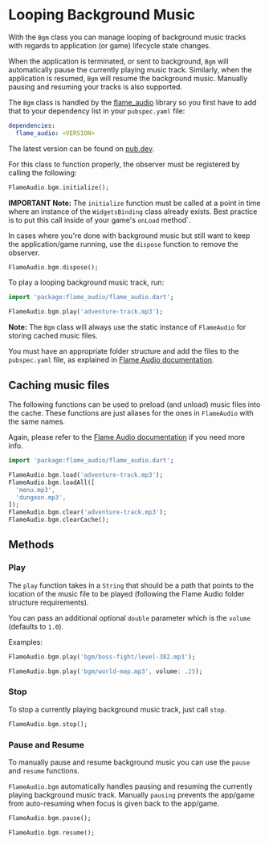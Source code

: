 # Looping Background Music

With the `Bgm` class you can manage looping of background music tracks with regards to application
(or game) lifecycle state changes.

When the application is terminated, or sent to background, `Bgm` will automatically pause
the currently playing music track. Similarly, when the application is resumed, `Bgm` will resume the
background music. Manually pausing and resuming your tracks is also supported.

The `Bgm` class is handled by the [flame_audio](https://github.com/flame-engine/flame_audio) library
so you first have to add that to your dependency list in your `pubspec.yaml` file:

```yaml
dependencies:
  flame_audio: <VERSION>
```

The latest version can be found on [pub.dev](https://pub.dev/packages/flame_audio/install).

For this class to function properly, the observer must be registered by calling the following:

```dart
FlameAudio.bgm.initialize();
```

**IMPORTANT Note:** The `initialize` function must be called at a point in time where an instance of
the `WidgetsBinding` class already exists. Best practice is to put this call inside of your game's
`onLoad` method`.

In cases where you're done with background music but still want to keep the application/game
running, use the `dispose` function to remove the observer.

```dart
FlameAudio.bgm.dispose();
```

To play a looping background music track, run:

```dart
import 'package:flame_audio/flame_audio.dart';

FlameAudio.bgm.play('adventure-track.mp3');
```

**Note:** The `Bgm` class will always use the static instance of `FlameAudio` for storing cached
music files.

You must have an appropriate folder structure and add the files to the `pubspec.yaml` file, as
explained in [Flame Audio documentation](audio.md).


## Caching music files

The following functions can be used to preload (and unload) music files into the cache. These
functions are just aliases for the ones in `FlameAudio` with the same names.

Again, please refer to the [Flame Audio documentation](audio.md) if you need more info.

```dart
import 'package:flame_audio/flame_audio.dart';

FlameAudio.bgm.load('adventure-track.mp3');
FlameAudio.bgm.loadAll([
  'menu.mp3',
  'dungeon.mp3',
]);
FlameAudio.bgm.clear('adventure-track.mp3');
FlameAudio.bgm.clearCache();
```


## Methods

### Play

The `play` function takes in a `String` that should be a path that points to the location of the
music file to be played (following the Flame Audio folder structure requirements).

You can pass an additional optional `double` parameter which is the `volume` (defaults to `1.0`).

Examples:

```dart
FlameAudio.bgm.play('bgm/boss-fight/level-382.mp3');
```

```dart
FlameAudio.bgm.play('bgm/world-map.mp3', volume: .25);
```


### Stop

To stop a currently playing background music track, just call `stop`.

```dart
FlameAudio.bgm.stop();
```


### Pause and Resume

To manually pause and resume background music you can use the `pause` and `resume` functions.

`FlameAudio.bgm` automatically handles pausing and resuming the currently playing background music
track. Manually `pausing` prevents the app/game from auto-resuming when focus is given back to the
app/game.

```dart
FlameAudio.bgm.pause();
```

```dart
FlameAudio.bgm.resume();
```

